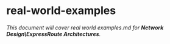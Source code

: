 # real-world-examples

_This document will cover real world examples.md for **Network Design\ExpressRoute Architectures**._
